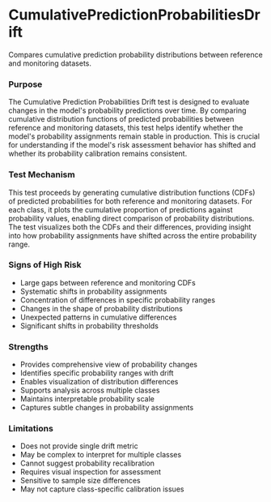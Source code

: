 # CumulativePredictionProbabilitiesDrift

Compares cumulative prediction probability distributions between reference and monitoring datasets.

### Purpose

The Cumulative Prediction Probabilities Drift test is designed to evaluate changes in the model's
probability predictions over time. By comparing cumulative distribution functions of predicted
probabilities between reference and monitoring datasets, this test helps identify whether the
model's probability assignments remain stable in production. This is crucial for understanding if
the model's risk assessment behavior has shifted and whether its probability calibration remains
consistent.

### Test Mechanism

This test proceeds by generating cumulative distribution functions (CDFs) of predicted probabilities
for both reference and monitoring datasets. For each class, it plots the cumulative proportion of
predictions against probability values, enabling direct comparison of probability distributions.
The test visualizes both the CDFs and their differences, providing insight into how probability
assignments have shifted across the entire probability range.

### Signs of High Risk

- Large gaps between reference and monitoring CDFs
- Systematic shifts in probability assignments
- Concentration of differences in specific probability ranges
- Changes in the shape of probability distributions
- Unexpected patterns in cumulative differences
- Significant shifts in probability thresholds

### Strengths

- Provides comprehensive view of probability changes
- Identifies specific probability ranges with drift
- Enables visualization of distribution differences
- Supports analysis across multiple classes
- Maintains interpretable probability scale
- Captures subtle changes in probability assignments

### Limitations

- Does not provide single drift metric
- May be complex to interpret for multiple classes
- Cannot suggest probability recalibration
- Requires visual inspection for assessment
- Sensitive to sample size differences
- May not capture class-specific calibration issues